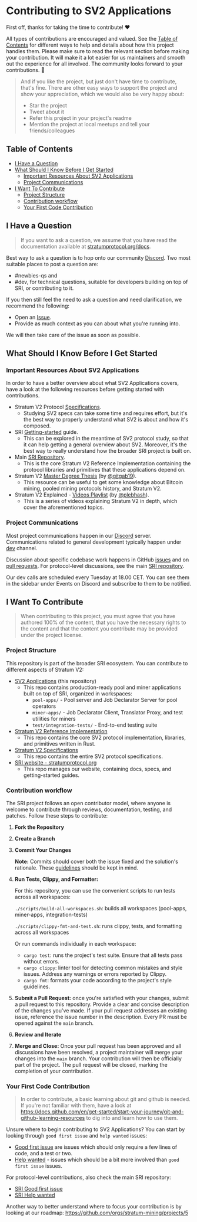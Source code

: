 <!-- omit in toc -->
# Contributing to SV2 Applications

First off, thanks for taking the time to contribute! ❤️

All types of contributions are encouraged and valued. See the [Table of Contents](#table-of-contents) for different ways to help and details about how this project handles them. Please make sure to read the relevant section before making your contribution. It will make it a lot easier for us maintainers and smooth out the experience for all involved. The community looks forward to your contributions. 🎉

> And if you like the project, but just don't have time to contribute, that's fine. There are other easy ways to support the project and show your appreciation, which we would also be very happy about:
> - Star the project
> - Tweet about it
> - Refer this project in your project's readme
> - Mention the project at local meetups and tell your friends/colleagues

<!-- omit in toc -->
## Table of Contents

- [I Have a Question](#i-have-a-question)
- [What Should I Know Before I Get Started](#what-should-i-know-before-i-get-started)
  - [Important Resources About SV2 Applications](#important-resources-about-sv2-applications)
  - [Project Communications](#project-communications)
- [I Want To Contribute](#i-want-to-contribute)
  - [Project Structure](#project-structure)
  - [Contribution workflow](#contribution-workflow)
  - [Your First Code Contribution](#your-first-code-contribution)
  

## I Have a Question

> If you want to ask a question, we assume that you have read the documentation available at [stratumprotocol.org/docs](https://stratumprotocol.org).

Best way to ask a question is to hop onto our community [Discord](https://discord.com/invite/fsEW23wFYs). Two most suitable places to post a question are:
- #newbies-qs and
- #dev, for technical questions, suitable for developers building on top of SRI, or contributing to it.

If you then still feel the need to ask a question and need clarification, we recommend the following:

- Open an [Issue](https://github.com/stratum-mining/sv2-apps/issues/new).
- Provide as much context as you can about what you're running into.
  
We will then take care of the issue as soon as possible.

## What Should I Know Before I Get Started

### Important Resources About SV2 Applications

In order to have a better overview about what SV2 Applications covers, have a look at the following resources before getting started with contributions.

  - Stratum V2 Protocol [Specifications](https://github.com/stratum-mining/sv2-spec). 
    - Studying SV2 specs can take some time and requires effort, but it's the best way to properly understand what SV2 is about and how it's composed.
  - SRI [Getting-started](https://stratumprotocol.org/getting-started/) guide.
    - This can be explored in the meantime of SV2 protocol study, so that it can help getting a general overview about SV2. Moreover, it's the best way to really understand how the broader SRI project is built on.
  - Main [SRI Repository](https://github.com/stratum-mining/stratum).
    - This is the core Stratum V2 Reference Implementation containing the protocol libraries and primitives that these applications depend on.
  - Stratum V2 [Master Degree Thesis](https://github.com/GitGab19/Stratum-V2-Master-Degree-Thesis) (by [@gitgab19](https://github.com/GitGab19/)).
    - This resource can be useful to get some knowledge about Bitcoin mining, pooled mining protocols history, and Stratum V2.  
  - Stratum V2 Explained - [Videos Playlist](https://www.youtube.com/playlist?list=PLZXAi8dsUIn0GmElOcmqUtgA5psfFIZoO) (by [@plebhash](https://github.com/plebhash)). 
    - This is a series of videos explaining Stratum V2 in depth, which cover the aforementioned topics.

### Project Communications

Most project communications happen in our [Discord](https://discord.gg/fsEW23wFYs) server. Communications related to general development typically happen under [dev](https://discord.com/channels/950687892169195530/958814900770205739) channel.

Discussion about specific codebase work happens in GitHub [issues](https://github.com/stratum-mining/sv2-apps/issues/) and on [pull requests](https://github.com/stratum-mining/sv2-apps/pulls/). For protocol-level discussions, see the main [SRI repository](https://github.com/stratum-mining/stratum).

Our dev calls are scheduled every Tuesday at 18.00 CET. You can see them in the sidebar under Events on Discord and subscribe to them to be notified.

## I Want To Contribute
> When contributing to this project, you must agree that you have authored 100% of the content, that you have the necessary rights to the content and that the content you contribute may be provided under the project license.

### Project Structure
This repository is part of the broader SRI ecosystem. You can contribute to different aspects of Stratum V2:
  - [SV2 Applications](https://github.com/stratum-mining/sv2-apps) (this repository)
    - This repo contains production-ready pool and miner applications built on top of SRI, organized in workspaces:
      - `pool-apps/` - Pool server and Job Declarator Server for pool operators
      - `miner-apps/` - Job Declarator Client, Translator Proxy, and test utilities for miners
      - `test/integration-tests/` - End-to-end testing suite
  - [Stratum V2 Reference Implementation](https://github.com/stratum-mining/stratum)
    - This repo contains the core SV2 protocol implementation, libraries, and primitives written in Rust.
  - [Stratum V2 Specifications](https://github.com/stratum-mining/sv2-specs)
    - This repo contains the entire SV2 protocol specifications.
  - [SRI website - stratumprotocol.org](https://github.com/stratum-mining/stratumprotocol.org)
    - This repo manages our website, containing docs, specs, and getting-started guides.

### Contribution workflow

The SRI project follows an open contributor model, where anyone is welcome to contribute through reviews, documentation, testing, and patches. Follow these steps to contribute:

1. **Fork the Repository**

2. **Create a Branch** 

3. **Commit Your Changes**
    
    **Note:** Commits should cover both the issue fixed and the solution's rationale. These [guidelines](https://chris.beams.io/posts/git-commit/) should be kept in mind.

4. **Run Tests, Clippy, and Formatter:** 

    For this repository, you can use the convenient scripts to run tests across all workspaces:

    `./scripts/build-all-workspaces.sh`: builds all workspaces (pool-apps, miner-apps, integration-tests)

    `./scripts/clippy-fmt-and-test.sh`: runs clippy, tests, and formatting across all workspaces

    Or run commands individually in each workspace:
    - `cargo test`: runs the project's test suite. Ensure that all tests pass without errors.
    - `cargo clippy`: linter tool for detecting common mistakes and style issues. Address any warnings or errors reported by Clippy.
    - `cargo fmt`: formats your code according to the project's style guidelines.

5. **Submit a Pull Request:** once you're satisfied with your changes, submit a pull request to this repository. Provide a clear and concise description of the changes you've made. If your pull request addresses an existing issue, reference the issue number in the description. Every PR must be opened against the `main` branch.

6. **Review and Iterate** 

7. **Merge and Close:** Once your pull request has been approved and all discussions have been resolved, a project maintainer will merge your changes into the `main` branch. Your contribution will then be officially part of the project. The pull request will be closed, marking the completion of your contribution.

### Your First Code Contribution
>In order to contribute, a basic learning about git and github is needed. If you're not familiar with them, have a look at https://docs.github.com/en/get-started/start-your-journey/git-and-github-learning-resources to dig into and learn how to use them.

Unsure where to begin contributing to SV2 Applications? You can start by looking through `good first issue` and `help wanted` issues:

* [Good first issue](https://github.com/stratum-mining/sv2-apps/issues?q=is%3Aopen+is%3Aissue+label%3A%22good+first+issue%22) are issues which should only require a few lines of code, and a test or two.
* [Help wanted](https://github.com/stratum-mining/sv2-apps/issues?q=is%3Aopen+is%3Aissue+label%3A%22help+wanted%22) - issues which should be a bit more involved than `good first issue` issues.

For protocol-level contributions, also check the main SRI repository:
* [SRI Good first issue](https://github.com/stratum-mining/stratum/issues?q=is%3Aopen+is%3Aissue+label%3A%22good+first+issue%22)
* [SRI Help wanted](https://github.com/stratum-mining/stratum/issues?q=is%3Aopen+is%3Aissue+label%3A%22help+wanted%22)

Another way to better understand where to focus your contribution is by looking at our roadmap: https://github.com/orgs/stratum-mining/projects/5
